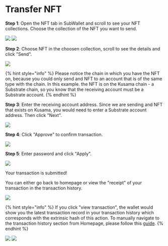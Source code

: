 # Transfer NFT

**Step 1**: Open the NFT tab in SubWallet and scroll to see your NFT collections. Choose the collection of the NFT you want to send.&#x20;

![](<../../.gitbook/assets/image (4) (3).png>) ![](<../../.gitbook/assets/image (9) (4) (1).png>)

**Step 2**: Choose NFT in the choosen collection, scroll to see the details and click "Send".

![](<../../.gitbook/assets/image (13) (4).png>)

{% hint style="info" %}
Please notice the chain in which you have the NFT on, because you could only send and NFT to an account that is of the same type with the chain. In this example. the NFT is on the Kusama chain - a Substrate chain, so you know that the receiving account must be a Substrate account.
{% endhint %}

**Step 3**: Enter the receiving account address. Since we are sending and NFT that exists on Kusama, you would need to enter a Substrate account address. Then click "Next".

![](<../../.gitbook/assets/image (2) (5) (1).png>)

**Step 4**: Click "Approve" to confirm transaction.&#x20;

![](<../../.gitbook/assets/image (7) (5).png>)

**Step 5**: Enter password and click "Apply".

![](<../../.gitbook/assets/image (10) (3) (1).png>)

Your transaction is submitted!

You can either go back to homepage or view the "receipt" of your transaction in the transaction history.

![](<../../.gitbook/assets/image (1) (6).png>)

{% hint style="info" %}
If you click "view transaction", the wallet would show you the latest transaction record in your transaction history which corresponds with the extrinsic hash of this action. To manually navigate to the transaction history section from Homepage, please follow this [guide](../view-transaction-history.md).
{% endhint %}

![](<../../.gitbook/assets/image (12) (3).png>) ![](<../../.gitbook/assets/image (17) (4) (1).png>)
